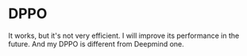 # DPPO

It works, but it's not very efficient. I will improve its performance in the future. And my DPPO is different from Deepmind one.
